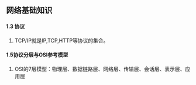 ## 网络基础知识

#### 1.3 协议

1. TCP/IP就是IP,TCP,HTTP等协议的集合。

#### 1.5协议分层与OSI参考模型

1. OSI的7层模型：物理层、数据链路层、网络层、传输层、会话层、表示层、应用层

